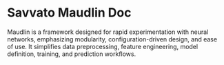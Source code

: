 # Savvato Maudlin Doc


Maudlin is a framework designed for rapid experimentation with neural networks, emphasizing modularity, configuration-driven design, and ease of use. It simplifies data preprocessing, feature engineering, model definition, training, and prediction workflows.
